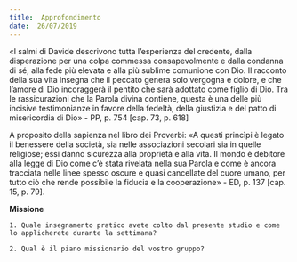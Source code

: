 ```yaml
---
title:  Approfondimento
date:  26/07/2019
---
```


«I salmi di Davide descrivono tutta l’esperienza del credente, dalla disperazione per una colpa commessa consapevolmente e dalla condanna di sé, alla fede più elevata e alla più sublime comunione con Dio. Il racconto della sua vita insegna che il peccato genera solo vergogna e dolore, e che l’amore di Dio incoraggerà il pentito che sarà adottato come figlio di Dio. Tra le rassicurazioni che la Parola divina contiene, questa è una delle più incisive testimonianze in favore della fedeltà, della giustizia e del patto di misericordia di Dio» - PP, p. 754 [cap. 73, p. 618]

A proposito della sapienza nel libro dei Proverbi: «A questi princìpi è legato il benessere della società, sia nelle associazioni secolari sia in quelle religiose; essi danno sicurezza alla proprietà e alla vita. Il mondo è debitore alla legge di Dio come c’è stata rivelata nella sua Parola e come è ancora tracciata nelle linee spesso oscure e quasi cancellate del cuore umano, per tutto ciò che rende possibile la fiducia e la cooperazione» - ED, p. 137 [cap. 15, p. 79].

**Missione**

`1.	Quale insegnamento pratico avete colto dal presente studio e come lo applicherete durante la settimana?`

`2.	Qual è il piano missionario del vostro gruppo?`